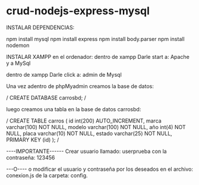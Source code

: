 # crud-nodejs-express-mysql

INSTALAR DEPENDENCIAS:

npm install mysql
npm install express
npm install body.parser
npm install nodemon

INSTALAR XAMPP en el ordenador:
dentro de xampp
Darle start a:
Apache y a MySql

dentro de xampp
Darle click a: admin de Mysql

Una vez adentro de phpMyadmin creamos la base de datos: 

/
CREATE DATABASE carrosbd;
/

luego creamos una tabla en la base de datos carrosbd:

/
CREATE TABLE carros (
id int(200) AUTO_INCREMENT,
marca varchar(100) NOT NULL,
modelo varchar(100) NOT NULL,
año int(4) NOT NULL,
placa varchar(10) NOT NULL,
estado varchar(25) NOT NULL,
PRIMARY KEY (id)
 );
/

----IMPORTANTE------
Crear usuario llamado: userprueba
con la contraseña: 123456

---O----
o modificar el usuario y contraseña por los deseados en el archivo: conexion.js de la carpeta: config. 
